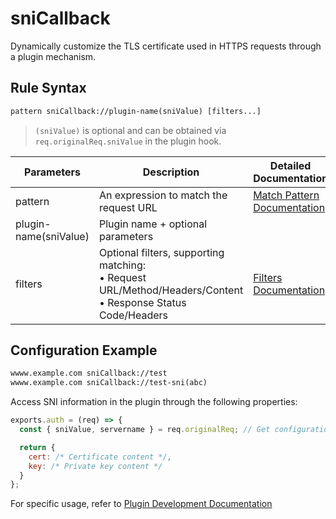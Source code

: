 # sniCallback
Dynamically customize the TLS certificate used in HTTPS requests through a plugin mechanism.

## Rule Syntax
``` txt
pattern sniCallback://plugin-name(sniValue) [filters...]
```
> `(sniValue)` is optional and can be obtained via `req.originalReq.sniValue` in the plugin hook.

| Parameters | Description | Detailed Documentation |
| ------- | ------------------------------------------------------------ | ------------------------- |
| pattern | An expression to match the request URL | [Match Pattern Documentation](./pattern) |
| plugin-name(sniValue) | Plugin name + optional parameters | |
| filters | Optional filters, supporting matching:<br/>• Request URL/Method/Headers/Content<br/>• Response Status Code/Headers | [Filters Documentation](./filters) |

## Configuration Example
``` txt
wwww.example.com sniCallback://test
wwww.example.com sniCallback://test-sni(abc)
```

Access SNI information in the plugin through the following properties:
``` js
exports.auth = (req) => {
  const { sniValue, servername } = req.originalReq; // Get configuration parameters and servername

  return {
    cert: /* Certificate content */,
    key: /* Private key content */
  }
};
```

For specific usage, refer to [Plugin Development Documentation](../extensions/dev.md#snicallback)

